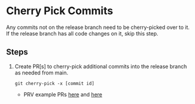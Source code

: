# Cherry Pick Commits

Any commits not on the release branch need to be cherry-picked over to it. If the release branch
has all code changes on it, skip this step.

## Steps

1. Create PR[s] to cherry-pick additional commits into the release branch as needed from main.

    ```
    git cherry-pick -x [commit id]
    ```

    - PRV example PRs [here](https://github.com/grafana/agent/pull/3188) and [here](https://github.com/grafana/agent/pull/3185)
